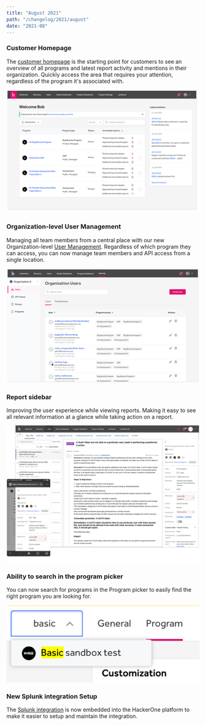 ```yaml
---
title: "August 2021"
path: "/changelog/2021/august"
date: "2021-08"
---
```


### Customer Homepage
The [customer homepage](/programs/homepage.html) is the starting point for customers to see an overview of all programs and latest report activity and mentions in their organization. Quickly access the area that requires your attention, regardless of the program it's associated with.

![homepage](./images/aug_2021_homepage.png)

### Organization-level User Management
Managing all team members from a central place with our new Organization-level [User Management](/programs/user-management.html). Regardless of which program they can access, you can now manage team members and API access from a single location.

![user-management](./images/aug_2021_users.png)

### Report sidebar
Improving the user experience while viewing reports. Making it easy to see all relevant information at a glance while taking action on a report.

![report-sidebar](./images/aug_2021_sidebar.png)

### Ability to search in the program picker

You can now search for programs in the Program picker to easily find the right program you are looking for.

![progam-picker](./images/aug_2021_program_picker.png)


### New Splunk integration Setup

The [Splunk integration](/programs/splunk-integration.html) is now embedded into the HackerOne platform to make it easier to setup and maintain the integration.
